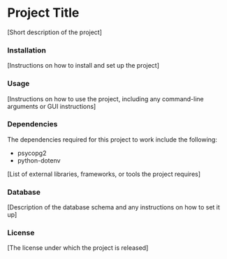 # Project Title
[Short description of the project]

### Installation
[Instructions on how to install and set up the project]

### Usage
[Instructions on how to use the project, including any command-line arguments or GUI instructions]

### Dependencies

The dependencies required for this project to work include the following:

- psycopg2
- python-dotenv

[List of external libraries, frameworks, or tools the project requires]

### Database
[Description of the database schema and any instructions on how to set it up]

### License
[The license under which the project is released]


